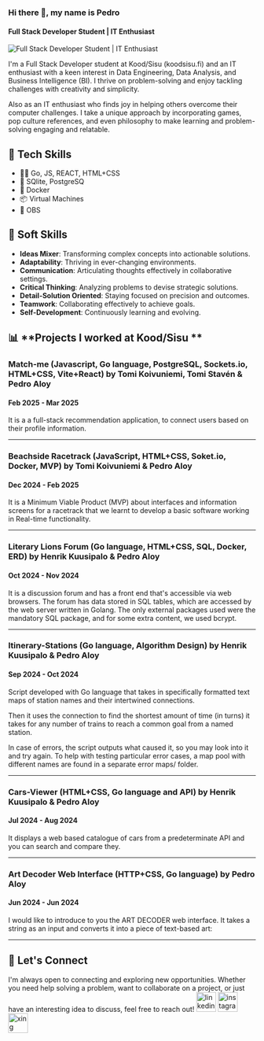 ### Hi there 👋, my name is Pedro
#### Full Stack Developer Student | IT Enthusiast
![Full Stack Developer Student | IT Enthusiast](https://media.licdn.com/dms/image/v2/D4D16AQFvOecdYTxrtA/profile-displaybackgroundimage-shrink_350_1400/B4DZUjkTTGHYAY-/0/1740058474437?e=1748476800&v=beta&t=BEW9Ng_IsmkLd9qUbz_7Mq7W3IPVPmjBbp8Vl7a-hQo)

I'm a Full Stack Developer student at Kood/Sisu (koodsisu.fi) and an IT enthusiast with a keen interest in Data Engineering, Data Analysis, and Business Intelligence (BI). I thrive on problem-solving and enjoy tackling challenges with creativity and simplicity.

Also as an IT enthusiast who finds joy in helping others overcome their computer challenges. I take a unique approach by incorporating games, pop culture references, and even philosophy to make learning and problem-solving engaging and relatable.

## 🧰 **Tech Skills**
 
- 👨‍💻 Go, JS, REACT, HTML+CSS
- 📂 SQlite, PostgreSQ 
- 🚢 Docker
- 📦 Virtual Machines
- 🎦 OBS

## 🧠 **Soft Skills**
- **Ideas Mixer**: Transforming complex concepts into actionable solutions.
- **Adaptability**: Thriving in ever-changing environments.
- **Communication**: Articulating thoughts effectively in collaborative settings.
- **Critical Thinking**: Analyzing problems to devise strategic solutions.
- **Detail-Solution Oriented**: Staying focused on precision and outcomes.
- **Teamwork**: Collaborating effectively to achieve goals.
- **Self-Development**: Continuously learning and evolving.

## 📊 **Projects I worked at Kood/Sisu ** 


### Match-me (Javascript, Go language, PostgreSQL, Sockets.io, HTML+CSS, Vite+React) by Tomi Koivuniemi, Tomi Stavén & Pedro Aloy
#### Feb 2025 - Mar 2025
It is a a full-stack recommendation application, to connect users based on their profile information.
<img scr="https://github.com/pedroaloy/pedroaloy/blob/main/MatchMain.jpg"/>

----
### Beachside Racetrack (JavaScript, HTML+CSS, Soket.io, Docker, MVP) by Tomi Koivuniemi & Pedro Aloy
#### Dec 2024 - Feb 2025
It is a Minimum Viable Product (MVP) about interfaces and information screens for a racetrack that we learnt to develop a basic software working in Real-time functionality. 

---
### Literary Lions Forum (Go language, HTML+CSS, SQL, Docker, ERD) by Henrik Kuusipalo & Pedro Aloy
#### Oct 2024 - Nov 2024
It is a discussion forum and has a front end that's accessible via web browsers. The forum has data stored in SQL tables, which are accessed by the web server written in Golang. The only external packages used were the mandatory SQL package, and for some extra content, we used bcrypt.

---
### Itinerary-Stations (Go language, Algorithm Design) by Henrik Kuusipalo & Pedro Aloy
#### Sep 2024 - Oct 2024
Script developed with Go language that takes in specifically formatted text maps of station names and their intertwined connections. 

Then it uses the connection to find the shortest amount of time (in turns) it takes for any number of trains to reach a common goal from a named station.

In case of errors, the script outputs what caused it, so you may look into it and try again. To help with testing particular error cases, a map pool with different names are found in a separate error maps/ folder.

---
### Cars-Viewer (HTML+CSS, Go language and API) by Henrik Kuusipalo & Pedro Aloy
#### Jul 2024 - Aug 2024
It displays a web based catalogue of cars from a predeterminate API and you can search and compare they.

---
### Art Decoder Web Interface (HTTP+CSS, Go language) by Pedro Aloy
#### Jun 2024 - Jun 2024
I would like to introduce to you the ART DECODER web interface. It takes a string as an input and converts it into a piece of text-based art:



---
## 🤝 **Let's Connect** 

I'm always open to connecting and exploring new opportunities. Whether you need help solving a problem, want to collaborate on a project, or just have an interesting idea to discuss, feel free to reach out!
[<img src='https://cdn.jsdelivr.net/npm/simple-icons@3.0.1/icons/linkedin.svg' alt='linkedin' height='40'>](https://www.linkedin.com/in/pedro-aloy/)  [<img src='https://cdn.jsdelivr.net/npm/simple-icons@3.0.1/icons/instagram.svg' alt='instagram' height='40'>](https://www.instagram.com/pedro_aloy/)  [<img src='https://cdn.jsdelivr.net/npm/simple-icons@3.0.1/icons/xing.svg' alt='xing' height='40'>](https://www.xing.com/profile/Pedro_Aloy)  
